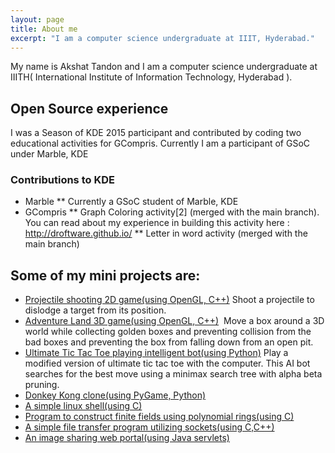 ```yaml
---
layout: page
title: About me
excerpt: "I am a computer science undergraduate at IIIT, Hyderabad."
---
```

 
My name is Akshat Tandon and I am a computer science undergraduate at 
IIIT­H( International Institute of Information Technology, Hyderabad ). 

## Open Source experience
I was a Season of KDE 2015 participant and contributed by coding two 
educational activities for GCompris. Currently I am a participant of GSoC under Marble, KDE
 
### Contributions to KDE 
* Marble 
** Currently a GSoC student of Marble, KDE
* GCompris 
** Graph Coloring activity[2] (merged with the main 
branch). You can read about my experience in building 
this activity here : http://droftware.github.io/ 
** Letter in word activity (merged with the main branch) 
 
## Some of my mini projects are: 
* [Projectile shooting 2D game(using OpenGL, C++)](https://bitbucket.org/akshat_tandon/cannon­shot)­ Shoot a 
projectile to dislodge a target from its position.
* [Adventure Land 3D game(using OpenGL, C++)](https://bitbucket.org/akshat_tandon/adventure­land) ­ Move a box around a 3D world while collecting golden boxes and preventing collision from the bad boxes and preventing the box from falling 
down from an open pit.
* [Ultimate Tic Tac Toe playing intelligent bot(using Python)](https://bitbucket.org/akshat_tandon/ultimate­tic­tac­toe­player/src )­ Play a modified version of ultimate tic tac toe with the computer. This AI 
bot searches for the best move using a minimax search tree with 
alpha beta pruning.
* [Donkey Kong clone(using PyGame, Python)](https://bitbucket.org/akshat_tandon/adventure­land) 
* [A simple linux shell(using C)](https://bitbucket.org/akshat_tandon/dsh­droftware­shell)  
* [Program to construct finite fields using polynomial rings(using C)](https://bitbucket.org/akshat_tandon/filetransferprogram) 
* [A simple file transfer program utilizing sockets(using C,C++)](https://bitbucket.org/akshat_tandon/filetransferprogram) 
* [An image sharing web portal(using Java servlets)](https://github.com/cadac­image­share/cadac)
 
